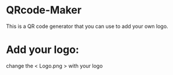 # QRcode-Maker
This is a QR code generator that you can use to add your own logo.


# Add your logo:
change the < Logo.png > with your logo  

